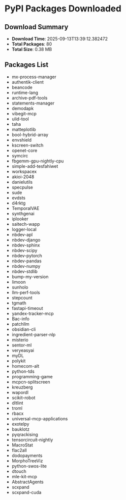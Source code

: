 # PyPI Packages Downloaded

## Download Summary
- **Download Time**: 2025-09-13T13:39:12.382472
- **Total Packages**: 80
- **Total Size**: 0.38 MB

## Packages List
- mx-process-manager
- authentik-client
- beancode
- runtime-lang
- archive-pdf-tools
- statements-manager
- demodapk
- vibegit-mcp
- ulid-tool
- taha
- matteplotlib
- bool-hybrid-array
- envshield
- kscreen-switch
- openet-core
- symcirc
- fbgemm-gpu-nightly-cpu
- simple-add-tesfahiwet
- workspacex
- akioi-2048
- danielutils
- specpulse
- sude
- evdsts
- d4rktg
- TemporalVAE
- synthgenai
- iplooker
- saitech-wapp
- logger-local
- nbdev-apl
- nbdev-django
- nbdev-sphinx
- nbdev-scipy
- nbdev-pytorch
- nbdev-pandas
- nbdev-numpy
- nbdev-stdlib
- bump-my-version
- limoon
- sunholo
- llm-perf-tools
- stepcount
- tgmath
- fastapi-timeout
- yandex-tracker-mcp
- Bac-info
- patchllm
- obsidian-cli
- ingredient-parser-nlp
- misterio
- sentor-ml
- veryeasyai
- myDL
- polykit
- homecom-alt
- python-tds
- programming-game
- mcpcn-splitscreen
- kreuzberg
- wapordl
- scikit-robot
- dltlint
- troml
- rbacx
- universal-mcp-applications
- exotelpy
- bauklotz
- pyqrackising
- tensorcircuit-nightly
- MacroStat
- flac2all
- dodopayments
- MorphoTreeViz
- python-swos-lite
- dtouch
- mle-kit-mcp
- AbstractAgents
- scxpand
- scxpand-cuda
